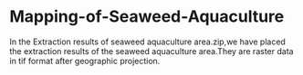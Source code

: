 # Mapping-of-Seaweed-Aquaculture
In the Extraction results of seaweed aquaculture area.zip,we have placed the extraction results of the seaweed aquaculture area.They are raster data in tif format after geographic projection.

